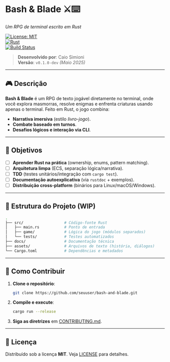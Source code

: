 # **Bash & Blade** ⚔️⌨️  
*Um RPG de terminal escrito em Rust*  

[![License: MIT](https://img.shields.io/badge/License-MIT-blue.svg)](LICENSE)  
[![Rust](https://img.shields.io/badge/Rust-1.70%2B-orange?logo=rust)](https://www.rust-lang.org/)  
[![Build Status](https://img.shields.io/github/actions/workflow/status/seuuser/bash-and-blade/rust.yml?branch=main)](https://github.com/seuuser/bash-and-blade/actions)  

> **Desenvolvido por**: Caio Simioni  
> **Versão**: `v0.1.0-dev` *(Maio 2025)*  

---

## 🎮 **Descrição**  
**Bash & Blade** é um RPG de texto jogável diretamente no terminal, onde você explora masmorras, resolve enigmas e enfrenta criaturas usando apenas o terminal. Feito em Rust, o jogo combina:  
- **Narrativa imersiva** (estilo *livro-jogo*).  
- **Combate baseado em turnos**.  
- **Desafios lógicos e interação via CLI**.  

---

## 🚀 **Objetivos**  
- [ ] **Aprender Rust na prática** (ownership, enums, pattern matching).  
- [ ] **Arquitetura limpa** (ECS, separação lógica/narrativa).  
- [ ] **TDD** (testes unitários/integração com `cargo test`).  
- [ ] **Documentação autoexplicativa** (via `rustdoc` + exemplos).  
- [ ] **Distribuição cross-platform** (binários para Linux/macOS/Windows).  

---

## 📂 **Estrutura do Projeto** (WIP)  
```bash
.
├── src/                  # Código-fonte Rust
│   ├── main.rs           # Ponto de entrada
│   ├── game/             # Lógica do jogo (módulos separados)
│   └── tests/            # Testes automatizados
├── docs/                 # Documentação técnica
├── assets/               # Arquivos de texto (história, diálogos)
└── Cargo.toml            # Dependências e metadados
```

---

## 🔧 **Como Contribuir**  
1. **Clone o repositório**:  
   ```bash
   git clone https://github.com/seuuser/bash-and-blade.git
   ```
2. **Compile e execute**:  
   ```bash
   cargo run --release
   ```
3. **Siga as diretrizes** em [CONTRIBUTING.md](CONTRIBUTING.md).  

---

## 📜 **Licença**  
Distribuído sob a licença **MIT**. Veja [LICENSE](LICENSE) para detalhes.  
